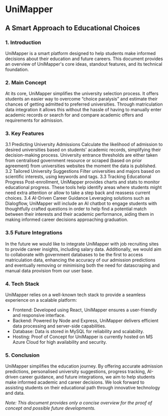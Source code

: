 # UniMapper
## A Smart Approach to Educational Choices

### 1. Introduction
UniMapper is a smart platform designed to help students make informed decisions about their education and future careers. This document provides an overview of UniMapper's core ideas, standout features, and its technical foundation.

### 2. Main Concept
At its core, UniMapper simplifies the university selection process. 
It offers students an easier way to overcome “choice paralysis” and estimate their chances of getting admitted to preferred universities. 
Through matriculation data integration it allows this without the hassle of having to manually enter academic records or search for and compare academic offers and requirements for admission.

### 3. Key Features
3.1 Predicting University Admissions
Calculate the likelihood of admission to desired universities based on students' academic records, simplifying their decision-making process.
University entrance thresholds are either taken from centralised government resource or scraped (based on prior agreement) from universities websites the moment the data is published.
3.2 Tailored University Suggestions
Filter universities and majors based on scientific interests, using keywords and tags.
3.3 Tracking Educational Progress
Post-enrollment, UniMapper provides charts and stats to monitor educational progress. These tools help identify areas where students might need extra attention or allow to take a step back and reassess current choices.
3.4 AI-Driven Career Guidance
Leveraging solutions such as Dialogflow, UniMapper will include an AI chatbot to engage students with thoughtfully crafted questions in order to help find a potential match between their interests and their academic performance, aiding them in making informed career decisions approaching graduation.

### 3.5 Future Integrations
In the future we would like to integrate UniMapper with job recruiting sites to provide career insights, including salary data. Additionally, we would aim to collaborate with government databases to be the first to access matriculation data, enhancing the accuracy of our admission predictions and eventually removing or minimising both the need for datascraping and manual data provision from our user base.

### 4. Tech Stack
UniMapper relies on a well-known tech stack to provide a seamless experience on a scalable platform:

- Frontend: Developed using React, UniMapper ensures a user-friendly and responsive interface.
- Backend: Powered by Node and Express, UniMapper delivers efficient data processing and server-side capabilities.
- Database: Data is stored in MySQL for reliability and scalability.
- Hosting: Proof of Concept for UniMapper is currently hosted on MS Azure Cloud for high availability and security.

### 5. Conclusion
UniMapper simplifies the education journey. By offering accurate admission predictions, personalised university suggestions, progress tracking, AI-driven career guidance, and future integrations, we aim to help students make informed academic and career decisions. We look forward to assisting students on their educational path through innovative technology and data.

*Note: This document provides only a concise overview for the proof of concept and possible future developments.*
